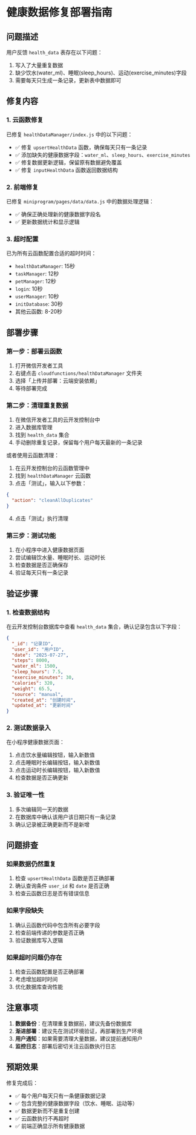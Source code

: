 # 健康数据修复部署指南

## 问题描述
用户反馈 `health_data` 表存在以下问题：
1. 写入了大量重复数据
2. 缺少饮水(water_ml)、睡眠(sleep_hours)、运动(exercise_minutes)字段
3. 需要每天只生成一条记录，更新表中数据即可

## 修复内容

### 1. 云函数修复
已修复 `healthDataManager/index.js` 中的以下问题：
- ✅ 修复 `upsertHealthData` 函数，确保每天只有一条记录
- ✅ 添加缺失的健康数据字段：`water_ml`、`sleep_hours`、`exercise_minutes`
- ✅ 修复数据更新逻辑，保留原有数据避免覆盖
- ✅ 修复 `inputHealthData` 函数返回数据结构

### 2. 前端修复
已修复 `miniprogram/pages/data/data.js` 中的数据处理逻辑：
- ✅ 确保正确处理新的健康数据字段名
- ✅ 更新数据统计和显示逻辑

### 3. 超时配置
已为所有云函数配置合适的超时时间：
- `healthDataManager`: 15秒
- `taskManager`: 12秒
- `petManager`: 12秒
- `login`: 10秒
- `userManager`: 10秒
- `initDatabase`: 30秒
- 其他云函数: 8-20秒

## 部署步骤

### 第一步：部署云函数
1. 打开微信开发者工具
2. 右键点击 `cloudfunctions/healthDataManager` 文件夹
3. 选择「上传并部署：云端安装依赖」
4. 等待部署完成

### 第二步：清理重复数据
1. 在微信开发者工具的云开发控制台中
2. 进入数据库管理
3. 找到 `health_data` 集合
4. 手动删除重复记录，保留每个用户每天最新的一条记录

或者使用云函数清理：
1. 在云开发控制台的云函数管理中
2. 找到 `healthDataManager` 云函数
3. 点击「测试」，输入以下参数：
```json
{
  "action": "cleanAllDuplicates"
}
```
4. 点击「测试」执行清理

### 第三步：测试功能
1. 在小程序中进入健康数据页面
2. 尝试编辑饮水量、睡眠时长、运动时长
3. 检查数据是否正确保存
4. 验证每天只有一条记录

## 验证步骤

### 1. 检查数据结构
在云开发控制台数据库中查看 `health_data` 集合，确认记录包含以下字段：
```json
{
  "_id": "记录ID",
  "user_id": "用户ID",
  "date": "2025-07-27",
  "steps": 8000,
  "water_ml": 1500,
  "sleep_hours": 7.5,
  "exercise_minutes": 30,
  "calories": 320,
  "weight": 65.5,
  "source": "manual",
  "created_at": "创建时间",
  "updated_at": "更新时间"
}
```

### 2. 测试数据录入
在小程序健康数据页面：
1. 点击饮水量编辑按钮，输入新数值
2. 点击睡眠时长编辑按钮，输入新数值
3. 点击运动时长编辑按钮，输入新数值
4. 检查数据是否正确更新

### 3. 验证唯一性
1. 多次编辑同一天的数据
2. 在数据库中确认该用户该日期只有一条记录
3. 确认记录被正确更新而不是新增

## 问题排查

### 如果数据仍然重复
1. 检查 `upsertHealthData` 函数是否正确部署
2. 确认查询条件 `user_id` 和 `date` 是否正确
3. 检查云函数日志是否有错误信息

### 如果字段缺失
1. 确认云函数代码中包含所有必要字段
2. 检查前端传递的参数是否正确
3. 验证数据库写入逻辑

### 如果超时问题仍存在
1. 检查云函数配置是否正确部署
2. 考虑增加超时时间
3. 优化数据库查询性能

## 注意事项

1. **数据备份**：在清理重复数据前，建议先备份数据库
2. **渐进部署**：建议先在测试环境验证，再部署到生产环境
3. **用户通知**：如果需要清理大量数据，建议提前通知用户
4. **监控日志**：部署后密切关注云函数执行日志

## 预期效果

修复完成后：
- ✅ 每个用户每天只有一条健康数据记录
- ✅ 包含完整的健康数据字段（饮水、睡眠、运动等）
- ✅ 数据更新而不是重复创建
- ✅ 云函数执行不再超时
- ✅ 前端正确显示所有健康数据
